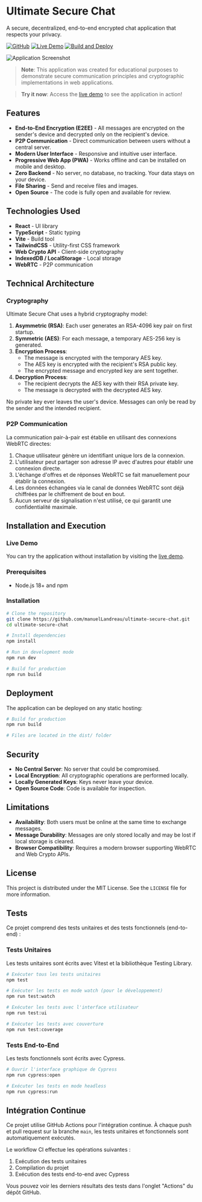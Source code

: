 # Ultimate Secure Chat

A secure, decentralized, end-to-end encrypted chat application that respects your privacy.

[![GitHub](https://img.shields.io/badge/GitHub-Repository-blue?logo=github)](https://github.com/manuelLandreau/ultimate-secure-chat)
[![Live Demo](https://img.shields.io/badge/Live-Demo-green?logo=web)](https://ultimate-secure-chat.vercel.app)
[![Build and Deploy](https://github.com/manuelLandreau/ultimate-secure-chat/actions/workflows/deploy.yml/badge.svg)](https://github.com/manuelLandreau/ultimate-secure-chat/actions/workflows/deploy.yml)

![Application Screenshot](./screenshot.png)

> **Note**: This application was created for educational purposes to demonstrate secure communication principles and cryptographic implementations in web applications.

> **Try it now**: Access the [live demo](https://ultimate-secure-chat.vercel.app) to see the application in action!

## Features

- **End-to-End Encryption (E2EE)** - All messages are encrypted on the sender's device and decrypted only on the recipient's device.
- **P2P Communication** - Direct communication between users without a central server.
- **Modern User Interface** - Responsive and intuitive user interface.
- **Progressive Web App (PWA)** - Works offline and can be installed on mobile and desktop.
- **Zero Backend** - No server, no database, no tracking. Your data stays on your device.
- **File Sharing** - Send and receive files and images.
- **Open Source** - The code is fully open and available for review.

## Technologies Used

- **React** - UI library
- **TypeScript** - Static typing
- **Vite** - Build tool
- **TailwindCSS** - Utility-first CSS framework
- **Web Crypto API** - Client-side cryptography
- **IndexedDB / LocalStorage** - Local storage
- **WebRTC** - P2P communication

## Technical Architecture

### Cryptography

Ultimate Secure Chat uses a hybrid cryptography model:

1. **Asymmetric (RSA)**: Each user generates an RSA-4096 key pair on first startup.
2. **Symmetric (AES)**: For each message, a temporary AES-256 key is generated.
3. **Encryption Process**:
   - The message is encrypted with the temporary AES key.
   - The AES key is encrypted with the recipient's RSA public key.
   - The encrypted message and encrypted key are sent together.
4. **Decryption Process**:
   - The recipient decrypts the AES key with their RSA private key.
   - The message is decrypted with the decrypted AES key.

No private key ever leaves the user's device. Messages can only be read by the sender and the intended recipient.

### P2P Communication

La communication pair-à-pair est établie en utilisant des connexions WebRTC directes:

1. Chaque utilisateur génère un identifiant unique lors de la connexion.
2. L'utilisateur peut partager son adresse IP avec d'autres pour établir une connexion directe.
3. L'échange d'offres et de réponses WebRTC se fait manuellement pour établir la connexion.
4. Les données échangées via le canal de données WebRTC sont déjà chiffrées par le chiffrement de bout en bout.
5. Aucun serveur de signalisation n'est utilisé, ce qui garantit une confidentialité maximale.

## Installation and Execution

### Live Demo

You can try the application without installation by visiting the [live demo](https://ultimate-secure-chat.vercel.app).

### Prerequisites

- Node.js 18+ and npm

### Installation

```bash
# Clone the repository
git clone https://github.com/manuelLandreau/ultimate-secure-chat.git
cd ultimate-secure-chat

# Install dependencies
npm install

# Run in development mode
npm run dev

# Build for production
npm run build
```

## Deployment

The application can be deployed on any static hosting:

```bash
# Build for production
npm run build

# Files are located in the dist/ folder
```

## Security

- **No Central Server**: No server that could be compromised.
- **Local Encryption**: All cryptographic operations are performed locally.
- **Locally Generated Keys**: Keys never leave your device.
- **Open Source Code**: Code is available for inspection.

## Limitations

- **Availability**: Both users must be online at the same time to exchange messages.
- **Message Durability**: Messages are only stored locally and may be lost if local storage is cleared.
- **Browser Compatibility**: Requires a modern browser supporting WebRTC and Web Crypto APIs.

## License

This project is distributed under the MIT License. See the `LICENSE` file for more information.

## Tests

Ce projet comprend des tests unitaires et des tests fonctionnels (end-to-end) :

### Tests Unitaires

Les tests unitaires sont écrits avec Vitest et la bibliothèque Testing Library.

```bash
# Exécuter tous les tests unitaires
npm test

# Exécuter les tests en mode watch (pour le développement)
npm run test:watch

# Exécuter les tests avec l'interface utilisateur
npm run test:ui

# Exécuter les tests avec couverture
npm run test:coverage
```

### Tests End-to-End

Les tests fonctionnels sont écrits avec Cypress.

```bash
# Ouvrir l'interface graphique de Cypress
npm run cypress:open

# Exécuter les tests en mode headless
npm run cypress:run
```

## Intégration Continue

Ce projet utilise GitHub Actions pour l'intégration continue. À chaque push et pull request sur la branche `main`, les tests unitaires et fonctionnels sont automatiquement exécutés.

Le workflow CI effectue les opérations suivantes :
1. Exécution des tests unitaires
2. Compilation du projet
3. Exécution des tests end-to-end avec Cypress

Vous pouvez voir les derniers résultats des tests dans l'onglet "Actions" du dépôt GitHub.
